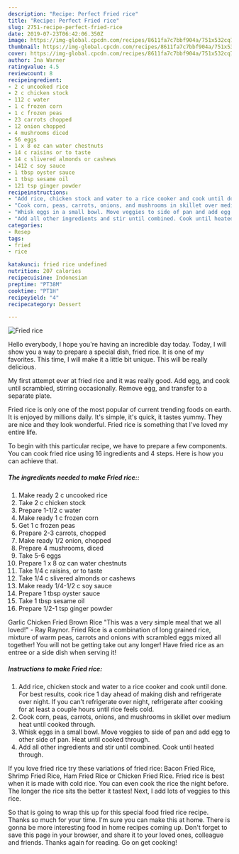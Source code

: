 ```yaml
---
description: "Recipe: Perfect Fried rice"
title: "Recipe: Perfect Fried rice"
slug: 2751-recipe-perfect-fried-rice
date: 2019-07-23T06:42:06.350Z
image: https://img-global.cpcdn.com/recipes/8611fa7c7bbf904a/751x532cq70/fried-rice-recipe-main-photo.jpg
thumbnail: https://img-global.cpcdn.com/recipes/8611fa7c7bbf904a/751x532cq70/fried-rice-recipe-main-photo.jpg
cover: https://img-global.cpcdn.com/recipes/8611fa7c7bbf904a/751x532cq70/fried-rice-recipe-main-photo.jpg
author: Ina Warner
ratingvalue: 4.5
reviewcount: 8
recipeingredient:
- 2 c uncooked rice
- 2 c chicken stock
- 112 c water
- 1 c frozen corn
- 1 c frozen peas
- 23 carrots chopped
- 12 onion chopped
- 4 mushrooms diced
- 56 eggs
- 1 x 8 oz can water chestnuts
- 14 c raisins or to taste
- 14 c slivered almonds or cashews
- 1412 c soy sauce
- 1 tbsp oyster sauce
- 1 tbsp sesame oil
- 121 tsp ginger powder
recipeinstructions:
- "Add rice, chicken stock and water to a rice cooker and cook until done. For best results, cook rice 1 day ahead of making dish and refrigerate over night. If you can’t refrigerate over night, refrigerate after cooking for at least a couple hours until rice feels cold."
- "Cook corn, peas, carrots, onions, and mushrooms in skillet over medium heat until cooked through."
- "Whisk eggs in a small bowl. Move veggies to side of pan and add egg to other side of pan. Heat until cooked through."
- "Add all other ingredients and stir until combined. Cook until heated through."
categories:
- Resep
tags:
- fried
- rice

katakunci: fried rice undefined
nutrition: 207 calories
recipecuisine: Indonesian
preptime: "PT38M"
cooktime: "PT1H"
recipeyield: "4"
recipecategory: Dessert

---
```



![Fried rice](https://img-global.cpcdn.com/recipes/8611fa7c7bbf904a/751x532cq70/fried-rice-recipe-main-photo.jpg)

Hello everybody, I hope you're having an incredible day today. Today, I will show you a way to prepare a special dish, fried rice. It is one of my favorites. This time, I will make it a little bit unique. This will be really delicious.

My first attempt ever at fried rice and it was really good. Add egg, and cook until scrambled, stirring occasionally. Remove egg, and transfer to a separate plate.

Fried rice is only one of the most popular of current trending foods on earth. It is enjoyed by millions daily. It's simple, it's quick, it tastes yummy. They are nice and they look wonderful. Fried rice is something that I've loved my entire life.


To begin with this particular recipe, we have to prepare a few components. You can cook fried rice using 16 ingredients and 4 steps. Here is how you can achieve that.

##### The ingredients needed to make Fried rice::

1. Make ready 2 c uncooked rice
1. Take 2 c chicken stock
1. Prepare 1-1/2 c water
1. Make ready 1 c frozen corn
1. Get 1 c frozen peas
1. Prepare 2-3 carrots, chopped
1. Make ready 1/2 onion, chopped
1. Prepare 4 mushrooms, diced
1. Take 5-6 eggs
1. Prepare 1 x 8 oz can water chestnuts
1. Take 1/4 c raisins, or to taste
1. Take 1/4 c slivered almonds or cashews
1. Make ready 1/4-1/2 c soy sauce
1. Prepare 1 tbsp oyster sauce
1. Take 1 tbsp sesame oil
1. Prepare 1/2-1 tsp ginger powder


Garlic Chicken Fried Brown Rice &#34;This was a very simple meal that we all loved!&#34; - Ray Raynor. Fried Rice is a combination of long grained rice, mixture of warm peas, carrots and onions with scrambled eggs mixed all together! You will not be getting take out any longer! Have fried rice as an entree or a side dish when serving it! 

##### Instructions to make Fried rice:

1. Add rice, chicken stock and water to a rice cooker and cook until done. For best results, cook rice 1 day ahead of making dish and refrigerate over night. If you can’t refrigerate over night, refrigerate after cooking for at least a couple hours until rice feels cold.
1. Cook corn, peas, carrots, onions, and mushrooms in skillet over medium heat until cooked through.
1. Whisk eggs in a small bowl. Move veggies to side of pan and add egg to other side of pan. Heat until cooked through.
1. Add all other ingredients and stir until combined. Cook until heated through.


If you love fried rice try these variations of fried rice: Bacon Fried Rice, Shrimp Fried Rice, Ham Fried Rice or Chicken Fried Rice. Fried rice is best when it is made with cold rice. You can even cook the rice the night before. The longer the rice sits the better it tastes! Next, I add lots of veggies to this rice. 

So that is going to wrap this up for this special food fried rice recipe. Thanks so much for your time. I'm sure you can make this at home. There is gonna be more interesting food in home recipes coming up. Don't forget to save this page in your browser, and share it to your loved ones, colleague and friends. Thanks again for reading. Go on get cooking!
